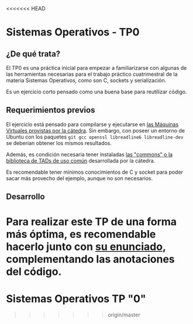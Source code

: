 <<<<<<< HEAD
# Sistemas Operativos - TP0

## ¿De qué trata?
El TP0 es una práctica inicial para empezar a familiarizarse con algunas de las herramientas necesarias para el trabajo práctico cuatrimestral de la materia Sistemas Operativos, como son C, sockets y serialización.

Es un ejercicio corto pensado como una buena base para reutilizar código. 

## Requerimientos previos
El ejercicio está pensado para compilarse y ejecutarse en [las Máquinas Virtuales provistas por la cátedra](https://www.utnso.com/recursos/maquinas-virtuales). Sin embargo, con poseer un entorno de Ubuntu con los paquetes `git gcc openssl libreadline6 libreadline-dev` se deberían obtener los mismos resultados.

Además, es condición necesaria tener instaladas [las "commons" o la biblioteca de TADs de uso común](https://github.com/sisoputnfrba/so-commons-library) desarrollada por la cátedra.

Es recomendable tener mínimos conocimientos de C y socket para poder sacar más provecho del ejemplo, aunque no son necesarios.

## Desarrollo

Para realizar este TP de una forma más óptima, es recomendable hacerlo junto con [su enunciado](https://docs.google.com/document/d/1azSR9T_LosaMeLk_WT5HgN71-2QVum-rtEgXOTQLZt8), complementando las anotaciones del código.
=======
# Sistemas Operativos TP "0"
>>>>>>> origin/master
